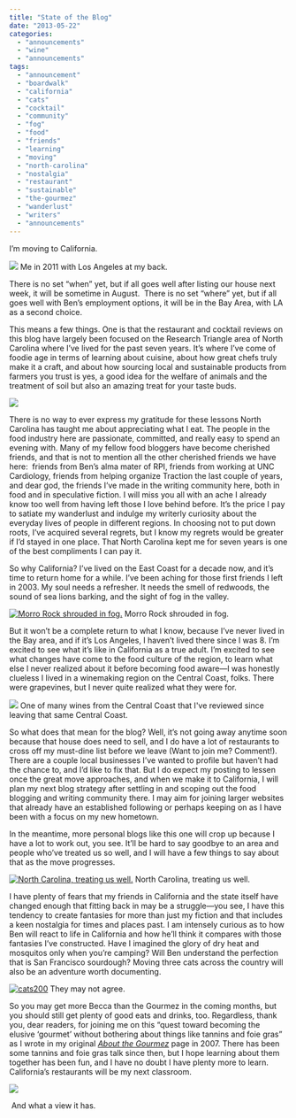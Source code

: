 ```yaml
---
title: "State of the Blog"
date: "2013-05-22"
categories:
  - "announcements"
  - "wine"
  - "announcements"
tags:
  - "announcement"
  - "boardwalk"
  - "california"
  - "cats"
  - "cocktail"
  - "community"
  - "fog"
  - "food"
  - "friends"
  - "learning"
  - "moving"
  - "north-carolina"
  - "nostalgia"
  - "restaurant"
  - "sustainable"
  - "the-gourmez"
  - "wanderlust"
  - "writers"
  - "announcements"
---
```


I’m moving to California.




<div class="caption">

![](http://www.blastanova.com/photoalbum/Adventures/CA%20Trip%202011/catrip120.JPG) Me in 2011 with Los Angeles at my back.</div>


There is no set “when” yet, but if all goes well after listing our house next week, it will be sometime in August.  There is no set “where” yet, but if all goes well with Ben’s employment options, it will be in the Bay Area, with LA as a second choice.

This means a few things. One is that the restaurant and cocktail reviews on this blog have largely been focused on the Research Triangle area of North Carolina where I’ve lived for the past seven years. It’s where I’ve come of foodie age in terms of learning about cuisine, about how great chefs truly make it a craft, and about how sourcing local and sustainable products from farmers you trust is yes, a good idea for the welfare of animals and the treatment of soil but also an amazing treat for your taste buds.

![](http://www.rebeccagomezfarrell.com/wp-content/uploads/2012/12/TerraVita2012166.jpg)

There is no way to ever express my gratitude for these lessons North Carolina has taught me about appreciating what I eat. The people in the food industry here are passionate, committed, and really easy to spend an evening with. Many of my fellow food bloggers have become cherished friends, and that is not to mention all the other cherished friends we have here:  friends from Ben’s alma mater of RPI, friends from working at UNC Cardiology, friends from helping organize Traction the last couple of years, and dear god, the friends I’ve made in the writing community here, both in food and in speculative fiction. I will miss you all with an ache I already know too well from having left those I love behind before. It’s the price I pay to satiate my wanderlust and indulge my writerly curiosity about the everyday lives of people in different regions. In choosing not to put down roots, I’ve acquired several regrets, but I know my regrets would be greater if I’d stayed in one place. That North Carolina kept me for seven years is one of the best compliments I can pay it.

So why California? I’ve lived on the East Coast for a decade now, and it’s time to return home for a while. I’ve been aching for those first friends I left in 2003. My soul needs a refresher. It needs the smell of redwoods, the sound of sea lions barking, and the sight of fog in the valley.




<div class="caption">

[![Morro Rock shrouded in fog.](http://www.rebeccagomezfarrell.com/wp-content/uploads/2013/05/October-08-237-334x500.jpg)](http://www.rebeccagomezfarrell.com/2013/05/state-of-the-blog/october-08-237/) Morro Rock shrouded in fog.</div>


But it won’t be a complete return to what I know, because I’ve never lived in the Bay area, and if it’s Los Angeles, I haven’t lived there since I was 8. I’m excited to see what it’s like in California as a true adult. I’m excited to see what changes have come to the food culture of the region, to learn what else I never realized about it before becoming food aware—I was honestly clueless I lived in a winemaking region on the Central Coast, folks. There were grapevines, but I never quite realized what they were for.




<div class="caption">

![](http://www.rebeccagomezfarrell.com/wp-content/uploads/2012/08/St.-Somewhere.jpg) One of many wines from the Central Coast that I've reviewed since leaving that same Central Coast.</div>


So what does that mean for the blog? Well, it’s not going away anytime soon because that house does need to sell, and I do have a lot of restaurants to cross off my must-dine list before we leave (Want to join me? Comment!). There are a couple local businesses I’ve wanted to profile but haven’t had the chance to, and I’d like to fix that. But I do expect my posting to lessen once the great move approaches, and when we make it to California, I will plan my next blog strategy after settling in and scoping out the food blogging and writing community there. I may aim for joining larger websites that already have an established following or perhaps keeping on as I have been with a focus on my new hometown.

In the meantime, more personal blogs like this one will crop up because I have a lot to work out, you see. It’ll be hard to say goodbye to an area and people who’ve treated us so well, and I will have a few things to say about that as the move progresses.




<div class="caption">

[![North Carolina, treating us well.](http://www.rebeccagomezfarrell.com/wp-content/uploads/2013/05/ben-becca-selfie-375x500.jpg)](http://www.rebeccagomezfarrell.com/2013/05/state-of-the-blog/ben-becca-selfie/) North Carolina, treating us well.</div>


I have plenty of fears that my friends in California and the state itself have changed enough that fitting back in may be a struggle—you see, I have this tendency to create fantasies for more than just my fiction and that includes a keen nostalgia for times and places past. I am intensely curious as to how Ben will react to life in California and how he’ll think it compares with those fantasies I’ve constructed. Have I imagined the glory of dry heat and mosquitos only when you’re camping? Will Ben understand the perfection that is San Francisco sourdough? Moving three cats across the country will also be an adventure worth documenting.




<div class="caption">

[![cats200](http://www.rebeccagomezfarrell.com/wp-content/uploads/2013/05/cats200-500x333.jpg)](http://www.rebeccagomezfarrell.com/2013/05/state-of-the-blog/cats200/) They may not agree.</div>


So you may get more Becca than the Gourmez in the coming months, but you should still get plenty of good eats and drinks, too. Regardless, thank you, dear readers, for joining me on this “quest toward becoming the elusive ‘gourmet’ without bothering about things like tannins and foie gras” as I wrote in my original _[About the Gourmez](http://www.rebeccagomezfarrell.com/gourmez/about/)_ page in 2007. There has been some tannins and foie gras talk since then, but I hope learning about them together has been fun, and I have no doubt I have plenty more to learn. California’s restaurants will be my next classroom.

[![](http://www.blastanova.com/photoalbum/Adventures/CA%20Trip%202011/catrip223.jpg)](http://www.blastanova.com/photoalbum/Adventures/CA%20Trip%202011/catrip223.jpg)

 And what a view it has.
